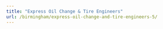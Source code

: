 ```yaml
---
title: "Express Oil Change & Tire Engineers"
url: /birmingham/express-oil-change-and-tire-engineers-5/
---
```


